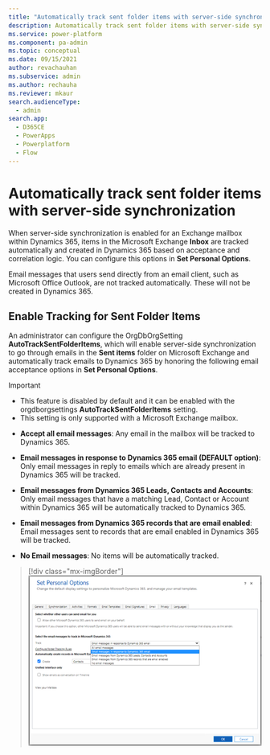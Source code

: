```yaml
---
title: "Automatically track sent folder items with server-side synchronization   | MicrosoftDocs"
description: Automatically track sent folder items with server-side synchronization.  
ms.service: power-platform
ms.component: pa-admin
ms.topic: conceptual
ms.date: 09/15/2021
author: revachauhan
ms.subservice: admin
ms.author: rechauha
ms.reviewer: mkaur
search.audienceType: 
  - admin
search.app:
  - D365CE
  - PowerApps
  - Powerplatform
  - Flow
---
```

# Automatically track sent folder items with server-side synchronization 

When server-side synchronization is enabled for an Exchange mailbox within Dynamics 365, items in the Microsoft Exchange **Inbox** are tracked automatically and created in Dynamics 365 based on acceptance and correlation logic. You can configure this options in **Set Personal Options**. 

Email messages that users send directly from an email client, such as Microsoft Office Outlook, are not tracked automatically. These will not be created in Dynamics 365.  
 
## Enable Tracking for Sent Folder Items 

An administrator can configure the OrgDbOrgSetting **AutoTrackSentFolderItems**, which will enable server-side synchronization to go through emails in the **Sent items** folder on Microsoft Exchange and automatically track emails to Dynamics 365 by honoring the following email acceptance options in **Set Personal Options**. 

> [!Important]
> - This feature is disabled by default and it can be enabled with the orgdborgsettings **AutoTrackSentFolderItems** setting. 
> - This setting is only supported with a Microsoft Exchange mailbox. 

- **Accept all email messages**: Any email in the mailbox will be tracked to Dynamics 365.

- **Email messages in response to Dynamics 365 email (DEFAULT option)**: Only email messages in reply to emails which are already present in Dynamics 365 will be tracked. 

- **Email messages from Dynamics 365 Leads, Contacts and Accounts**: Only email messages that have a matching Lead, Contact or Account within Dynamics 365 will be automatically tracked to Dynamics 365. 

- **Email messages from Dynamics 365 records that are email enabled**: Email messages sent to records that are email enabled in Dynamics 365 will be tracked. 

- **No Email messages**: No items will be automatically tracked. 

 
> [!div class="mx-imgBorder"] 
> ![Screenshot of Personal Options for tracking email](media/set-personal-options-track-email.png "Email tracking setting")



 

